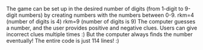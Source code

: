 The game can be set up in the desired number of digits (from 1-digit to 9-digit numbers) by creating numbers with the numbers between 0-9.
rkm=4 (number of digits is 4) rkm=9 (number of digits is 9) 
The computer guesses a number, and the user provides positive and negative clues.
Users can give incorrect clues multiple times :)
But the computer always finds the number eventually!
The entire code is just 114 lines! :)

